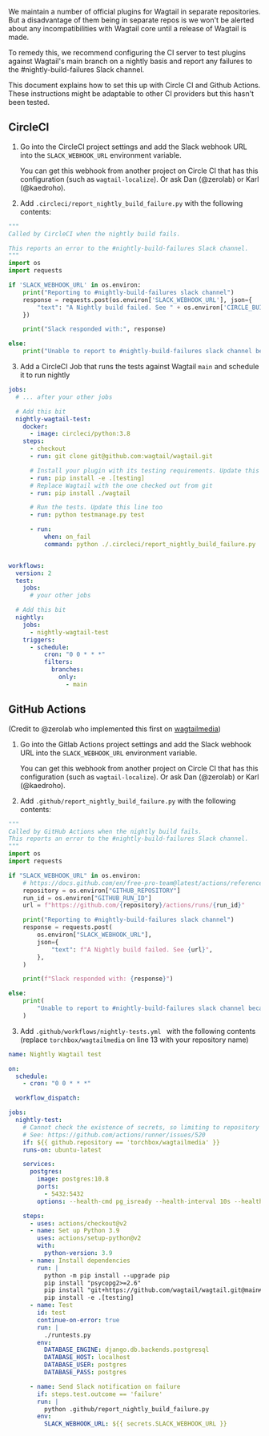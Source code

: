 We maintain a number of official plugins for Wagtail in separate repositories. But a disadvantage of them being in separate repos is we won't be alerted about any incompatibilities with Wagtail core until a release of Wagtail is made.

To remedy this, we recommend configuring the CI server to test plugins against Wagtail's main branch on a nightly basis and report any failures to the #nightly-build-failures Slack channel.

This document explains how to set this up with Circle CI and Github Actions. These instructions might be adaptable to other CI providers but this hasn't been tested.

## CircleCI

1) Go into the CircleCI project settings and add the Slack webhook URL into the `SLACK_WEBHOOK_URL` environment variable.

    You can get this webhook from another project on Circle CI that has this configuration (such as `wagtail-localize`). Or ask Dan (@zerolab) or Karl (@kaedroho).

2) Add `.circleci/report_nightly_build_failure.py` with the following contents:

```python
"""
Called by CircleCI when the nightly build fails.

This reports an error to the #nightly-build-failures Slack channel.
"""
import os
import requests

if 'SLACK_WEBHOOK_URL' in os.environ:
    print("Reporting to #nightly-build-failures slack channel")
    response = requests.post(os.environ['SLACK_WEBHOOK_URL'], json={
        "text": "A Nightly build failed. See " + os.environ['CIRCLE_BUILD_URL'],
    })

    print("Slack responded with:", response)

else:
    print("Unable to report to #nightly-build-failures slack channel because SLACK_WEBHOOK_URL is not set")
```

3) Add a CircleCI Job that runs the tests against Wagtail `main` and schedule it to run nightly

```yaml
jobs:
  # ... after your other jobs

  # Add this bit
  nightly-wagtail-test:
    docker:
      - image: circleci/python:3.8
    steps:
      - checkout
      - run: git clone git@github.com:wagtail/wagtail.git

      # Install your plugin with its testing requirements. Update this line
      - run: pip install -e .[testing]
      # Replace Wagtail with the one checked out from git
      - run: pip install ./wagtail

      # Run the tests. Update this line too
      - run: python testmanage.py test

      - run:
          when: on_fail
          command: python ./.circleci/report_nightly_build_failure.py


workflows:
  version: 2
  test:
    jobs:
      # your other jobs

  # Add this bit
  nightly:
    jobs:
      - nightly-wagtail-test
    triggers:
      - schedule:
          cron: "0 0 * * *"
          filters:
            branches:
              only:
                - main
```

## GitHub Actions

(Credit to @zerolab who implemented this first on [wagtailmedia](https://github.com/torchbox/wagtailmedia/))

1) Go into the Gitlab Actions project settings and add the Slack webhook URL into the `SLACK_WEBHOOK_URL` environment variable.

    You can get this webhook from another project on Circle CI that has this configuration (such as `wagtail-localize`). Or ask Dan (@zerolab) or Karl (@kaedroho).

2) Add `.github/report_nightly_build_failure.py` with the following contents:

```python
"""
Called by GitHub Actions when the nightly build fails.
This reports an error to the #nightly-build-failures Slack channel.
"""
import os
import requests

if "SLACK_WEBHOOK_URL" in os.environ:
    # https://docs.github.com/en/free-pro-team@latest/actions/reference/environment-variables#default-environment-variables
    repository = os.environ["GITHUB_REPOSITORY"]
    run_id = os.environ["GITHUB_RUN_ID"]
    url = f"https://github.com/{repository}/actions/runs/{run_id}"

    print("Reporting to #nightly-build-failures slack channel")
    response = requests.post(
        os.environ["SLACK_WEBHOOK_URL"],
        json={
            "text": f"A Nightly build failed. See {url}",
        },
    )

    print(f"Slack responded with: {response}")

else:
    print(
        "Unable to report to #nightly-build-failures slack channel because SLACK_WEBHOOK_URL is not set"
    )
```

3) Add `.github/workflows/nightly-tests.yml ` with the following contents (replace ``torchbox/wagtailmedia`` on line 13 with your repository name)

```yaml
name: Nightly Wagtail test

on:
  schedule:
    - cron: "0 0 * * *"

  workflow_dispatch:

jobs:
  nightly-test:
    # Cannot check the existence of secrets, so limiting to repository name to prevent all forks to run nightly.
    # See: https://github.com/actions/runner/issues/520
    if: ${{ github.repository == 'torchbox/wagtailmedia' }}
    runs-on: ubuntu-latest

    services:
      postgres:
        image: postgres:10.8
        ports:
          - 5432:5432
        options: --health-cmd pg_isready --health-interval 10s --health-timeout 5s --health-retries 5

    steps:
      - uses: actions/checkout@v2
      - name: Set up Python 3.9
        uses: actions/setup-python@v2
        with:
          python-version: 3.9
      - name: Install dependencies
        run: |
          python -m pip install --upgrade pip
          pip install "psycopg2>=2.6"
          pip install "git+https://github.com/wagtail/wagtail.git@main#egg=wagtail"
          pip install -e .[testing]
      - name: Test
        id: test
        continue-on-error: true
        run: |
          ./runtests.py
        env:
          DATABASE_ENGINE: django.db.backends.postgresql
          DATABASE_HOST: localhost
          DATABASE_USER: postgres
          DATABASE_PASS: postgres

      - name: Send Slack notification on failure
        if: steps.test.outcome == 'failure'
        run: |
          python .github/report_nightly_build_failure.py
        env:
          SLACK_WEBHOOK_URL: ${{ secrets.SLACK_WEBHOOK_URL }}
```
